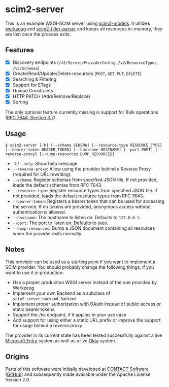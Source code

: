 # scim2-server

This is an example WSGI-SCIM server using [scim2-models](https://github.com/python-scim/scim2-models).
It utilizes [werkzeug](https://werkzeug.palletsprojects.com/) and [scim2-filter-parser](https://github.com/15five/scim2-filter-parser) and keeps all resources in-memory,
they are lost once the process exits.

## Features

- [x] Discovery endpoints (`/v2/ServiceProviderConfig`, `/v2/ResourceTypes`, `/v2/Schemas`)
- [x] Create/Read/Update/Delete resources (`POST`, `GET`, `PUT`, `DELETE`)
- [x] Searching & Filtering
- [x] Support for ETags
- [x] Unique Constraints
- [x] HTTP PATCH (Add/Remove/Replace)
- [x] Sorting

The only optional feature currently missing is support for Bulk operations ([RFC 7644, Section 3.7](https://datatracker.ietf.org/doc/html/rfc7644#section-3.7)).

## Usage

```shell
$ scim2-server [-h] [--schema SCHEMA] [--resource-type RESOURCE_TYPE] [--bearer-token BEARER_TOKEN] [--hostname HOSTNAME] [--port PORT] [--reverse-proxy] [--dump-resources DUMP_RESOURCES]
```

- `-h`/`--help`: Show help message
- `--reverse-proxy`: Allow using the provider behind a Reverse Proxy (required for URL rewriting).
- `--schema`: Register schemas from specified JSON file. If not provided, loads the default schemas from RFC 7643.
- `--resource-type`: Register resource types from specified JSON file. If not provided, loads the default resource types from RFC 7643.
- `--bearer-token`: Registers a bearer token that can be used for accessing the service. If no tokens are provided, anonymous access without authentication is allowed.
- `--hostname`: The hostname to listen on. Defaults to `127.0.0.1`.
- `--port`: The port to listen on. Defaults to `8080`.
- `--dump-resources`: Dump a JSON document containing all resources when the provider exits normally.

## Notes

This provider can be used as a starting point if you want to implement a SCIM provider. You should probably change the following things, if you want to use it in production:

- Use a proper production WSGI server instead of the one provided by Werkzeug
- Implement your own Backend as a subclass of `scim2_server.backend.Backend`
- Implement proper authorization with OAuth instead of public access or static bearer tokens
- Support the `/Me` endpoint, if it applies in your use case
- Add support for using either a static URL prefix or improve the support for usage behind a reverse proxy

The provider in its current state has been tested successfully against a live
[Microsoft Entra](https://learn.microsoft.com/en-us/entra/identity/app-provisioning/scim-validator-tutorial)
system as well as a live
[Okta](https://developer.okta.com/docs/guides/scim-provisioning-integration-test/main/) system.

## Origins

Parts of this software were initially developed at [CONTACT Software](https://www.contact-software.com/) ([GitHub](https://github.com/cslab)) and subsequently made available under the Apache License Version 2.0.
